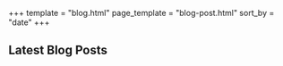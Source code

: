 +++
template = "blog.html"
page_template = "blog-post.html"
sort_by = "date"
+++

## Latest Blog Posts
